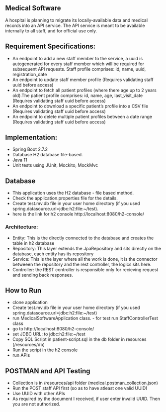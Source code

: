 ## Medical Software
A hospital is planning to migrate its locally-available data and medical records into an API service. The
API service is meant to be available internally to all staff, and for official use only.


## Requirement Specifications:
- An endpoint to add a new staff member to the service, a uuid is autogenerated for every staff member which will be required for subsequent API requests.
Staff profile comprises: id, name, uuid, registration_date
- An endpoint to update staff member profile (Requires validating staff uuid before access)
- An endpoint to fetch all patient profiles (where there age up to 2 years old).The patient profile comprises: id, name, age, last_visit_date (Requires validating staff uuid before access)
- An endpoint to download a specific patient’s profile into a CSV file
(Requires validating staff uuid before access)
- An endpoint to delete multiple patient profiles between a date range (Requires validating staff uuid before access)


## Implementation:
- Spring Boot 2.7.2
- Database H2 database file-based.
- Java 11
- Unit tests using JUnit, Mockito, MockMvc

## Database
- This application uses the H2 database - file based method. 
- Check the application.properties file for the details. 
- Create test.mv.db file in your user home directory (if you used spring.datasource.url=jdbc:h2:file:~/test). 
- here is the link for h2 console http://localhost:8080/h2-console/


### Architecture: 
- Entity: This is the directly connected to the database and creates the table in h2 database
- Repository: This layer extends the JpaRepository and sits directly on the database, each entity has its repository
- Service: This is the layer where all the work is done, it is the connector betweeen the repository and the rest controller, the logics sits here.
- Controller: the REST controller is responsible only for recieving request and sending back responses.

## How to Run
- clone application
- Create test.mv.db file in your user home directory (if you used spring.datasource.url=jdbc:h2:file:~/test)
- run MedicalSoftwareApplication class. - for test run StaffControllerTest class
- go to http://localhost:8080/h2-console/
- set JDBC URL: to jdbc:h2:file:~/test
- Copy SQL Script in patient-script.sql in the db folder in resources (/resources/db)
- Run the script in the h2 console
- run APIs

## POSTMAN and API Testing
- Collection is in /resources/api folder (medical.postman_collection.json)
- Run the POST staff API first (so as to have atleast one valid UUID)
- Use UUID with other APIs 
- As required by the document I received, if user enter invalid UUID. Then you are not authorized.

